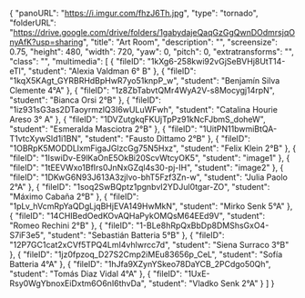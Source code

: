 {
      "panoURL": "https://i.imgur.com/fhzJ6Th.jpg",
      "type": "tornado",
      "folderURL": "https://drive.google.com/drive/folders/1gabydajeQaqGzGgQwnDOdmrsjqOnyAfK?usp=sharing",
      "title": "Art Room",
      "description": "",
      "screensize": 0.75,
      "height": 480,
      "width": 720,
      "yaw": 0,
      "pitch": 0,
      "extratransforms": "",
      "class": "",
      "multimedia": [
         {
            "fileID": "1kXg6-258kwi92vGjSeBVHj8UtT14-eTl",
            "student": "Alexia Valdman 6° B"
         },
         {
            "fileID": "1kqX5KAgt_GYRBRHdBpHwR7yo51knpP_w",
            "student": "Benjamín Silva Clemente 4°A"
         },
         {
            "fileID": "1z8ZbTabvtQMr4WyA2V-s8Mocygj14rpN",
            "student": "Bianca Orsi 2°B"
         },
         {
            "fileID": "1iz931sG3as2DTaoyrmzlQ3I6wULuWFwh",
            "student": "Catalina Hourie Areso 3° A"
         },
         {
            "fileID": "1DVZutgkqFKUjTpPz91kNcFJbmS_doheW",
            "student": "Esmeralda Masciotra 2°B"
         },
         {
            "fileID": "1UitPN11bwmiBtQA-T1vtcXywSld1i1BN",
            "student": "Fausto Dittamo 2°B"
         },
         {
            "fileID": "1OBRpK5MODDLlxmFigaJGlzcGg75N5Hxz",
            "student": "Felix Klein 2°B"
         },
         {
            "fileID": "1IswiDv-E9lKaOnE5OkBi20ScvWtcyOK5",
            "student": "image1"
         },
         {
            "fileID": "1tEEVWxo1BfIrs0JnNxGZql4s30-pj-IH",
            "student": "image2"
         },
         {
            "fileID": "1DKwG6N93J613A3zjlvo-bhT5Fzf3Zn-w",
            "student": "Julia Paolo 2°A"
         },
         {
            "fileID": "1soq2SwBQptz1pgnbvI2YDJul0tgar-ZO",
            "student": "Máximo Cabaña  2°B"
         },
         {
            "fileID": "1pLv_hVcmRpYaQDgLjqBHjEVA149HwMkN",
            "student": "Mirko Senk 5°A"
         },
         {
            "fileID": "14CHIBedOedKOvAQHaPykOMQsM64EEd9V",
            "student": "Romeo Rechini 2°B"
         },
         {
            "fileID": "1-BLe8hRpQxBbDp8DMShsGxO4-S7iF3e5",
            "student": "Sebastián Batteria 5°B"
         },
         {
            "fileID": "12P7GC1cat2xCVf5TPQ4LmI4vhlwrcc7d",
            "student": "Siena Surraco 3°B"
         },
         {
            "fileID": "1jz0fpzoq_D27S2Cmp2iMEu83656p_CeL",
            "student": "Sofía Batteria 4°A"
         },
         {
            "fileID": "1hJfa9XZynYSkeo78DaYCB_2PCdgo50Qh",
            "student": "Tomás Diaz Vidal 4°A"
         },
         {
            "fileID": "1UxE-Rsy0WgYbnoxEiDxtm6O6nI6thvDa",
            "student": "Vladko Senk 2°A"
         }
      ]
   }